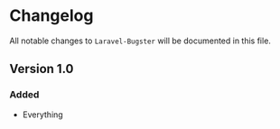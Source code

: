 # Changelog

All notable changes to `Laravel-Bugster` will be documented in this file.

## Version 1.0

### Added
- Everything
